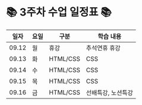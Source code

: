 # 📚 3주차 수업 일정표 📚 

|일자|요일|구분|학습 내용
|---|---|---|---|
|09.12|월|휴강|추석연휴 휴강
|09.13|화|HTML/CSS|CSS
|09.14|수|HTML/CSS|CSS
|09.15|목|HTML/CSS|CSS
|09.16|금|HTML/CSS|선배특강, 노션특강

